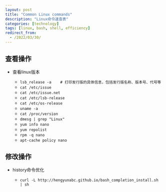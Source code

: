 ```yaml
---
layout: post
title: "Common Linux commands"
description: "Linux命令速查表"
categories: [technology]
tags: [linux, bash, shell, efficiency]
redirect_from:
  - /2022/03/30/
---
```


## 查看操作

- 查看linux版本

  - `lsb_release -a    # 打印发行版的具体信息，包括发行版名称、版本号、代号等`
  - `cat /etc/issue`
  - `cat /etc/issue.net`
  - `cat /etc/lsb-release`
  - `cat /etc/os-release`
  - `uname -a`
  - `cat /proc/version`
  - `dmesg | grep "Linux"`
  - `yum info nano`
  - `yum repolist`
  - `rpm -q nano`
  - `apt-cache policy nano`


## 修改操作

- history命令优化

  - `curl -L http://hengyunabc.github.io/bash_completion_install.sh | sh`
